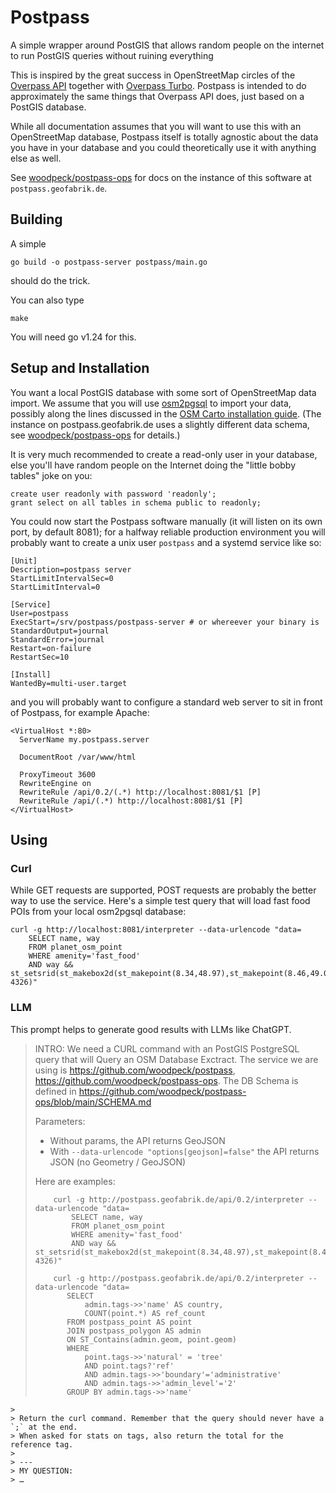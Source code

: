 # Postpass

A simple wrapper around PostGIS that allows random people on the
internet to run PostGIS queries without ruining everything

This is inspired by the great success in OpenStreetMap circles of the 
[Overpass API](https://github.com/drolbr/Overpass-API) together with 
[Overpass Turbo](https://github.com/tyrasd/overpass-turbo). 
Postpass is intended to do approximately the same things that Overpass API
does, just based on a PostGIS database.

While all documentation assumes that you will want to use this with 
an OpenStreetMap database, Postpass itself is totally agnostic about 
the data you have in your database and you could theoretically use it
with anything else as well.

See [woodpeck/postpass-ops](https://github.com/woodpeck/postpass-ops) for 
docs on the instance of this software at `postpass.geofabrik.de`.

## Building

A simple

    go build -o postpass-server postpass/main.go

should do the trick.

You can also type

    make

You will need go v1.24 for this. 

## Setup and Installation

You want a local PostGIS database with some sort of OpenStreetMap 
data import. We assume that you will use 
[osm2pgsql](https://github.com/osm2pgsql-dev/osm2pgsql) to import your
data, possibly along the lines discussed in the [OSM Carto installation guide](https://github.com/gravitystorm/openstreetmap-carto/blob/master/INSTALL.md). (The instance on postpass.geofabrik.de uses a slightly different data schema, see [woodpeck/postpass-ops](https://github.com/woodpeck/postpass-ops) for details.)

It is very much recommended to create a read-only user in your database,
else you'll have random people on the Internet doing the "little bobby tables"
joke on you:

    create user readonly with password 'readonly';
    grant select on all tables in schema public to readonly;

You could now start the Postpass software manually (it will listen on
its own port, by default 8081); for a halfway reliable production environment
you will probably want to create a unix user `postpass` and a systemd service like so:

    [Unit]
    Description=postpass server
    StartLimitIntervalSec=0
    StartLimitInterval=0

    [Service]
    User=postpass
    ExecStart=/srv/postpass/postpass-server # or whereever your binary is
    StandardOutput=journal
    StandardError=journal
    Restart=on-failure
    RestartSec=10

    [Install]
    WantedBy=multi-user.target

and you will probably want to configure a standard web server to sit
in front of Postpass, for example Apache:

    <VirtualHost *:80>
      ServerName my.postpass.server

      DocumentRoot /var/www/html

      ProxyTimeout 3600
      RewriteEngine on
      RewriteRule /api/0.2/(.*) http://localhost:8081/$1 [P]
      RewriteRule /api/(.*) http://localhost:8081/$1 [P]
    </VirtualHost>

## Using

### Curl

While GET requests are supported, POST requests are probably the better way 
to use the service. Here's a simple test query that will load fast food POIs
from your local osm2pgsql database:

    curl -g http://localhost:8081/interpreter --data-urlencode "data=
        SELECT name, way 
        FROM planet_osm_point
        WHERE amenity='fast_food' 
        AND way && st_setsrid(st_makebox2d(st_makepoint(8.34,48.97),st_makepoint(8.46,49.03)), 4326)"

### LLM

This prompt helps to generate good results with LLMs like ChatGPT.

> INTRO:
> We need a CURL command with an PostGIS PostgreSQL query that will Query an OSM Database Exctract.
> The service we are using is https://github.com/woodpeck/postpass, https://github.com/woodpeck/postpass-ops.
> The DB Schema is defined in https://github.com/woodpeck/postpass-ops/blob/main/SCHEMA.md
> 
> Parameters:
> - Without params, the API returns GeoJSON
> - With `--data-urlencode "options[geojson]=false"` the API returns JSON (no Geometry / GeoJSON)
> 
> Here are examples:
> ```
>     curl -g http://postpass.geofabrik.de/api/0.2/interpreter --data-urlencode "data=
>         SELECT name, way 
>         FROM planet_osm_point
>         WHERE amenity='fast_food' 
>         AND way && st_setsrid(st_makebox2d(st_makepoint(8.34,48.97),st_makepoint(8.46,49.03)), 4326)"
> ```
> 
> ```
>     curl -g http://postpass.geofabrik.de/api/0.2/interpreter --data-urlencode "data=
>        SELECT
>            admin.tags->>'name' AS country,
>            COUNT(point.*) AS ref_count
>        FROM postpass_point AS point
>        JOIN postpass_polygon AS admin
>        ON ST_Contains(admin.geom, point.geom)
>        WHERE
>            point.tags->>'natural' = 'tree'
>            AND point.tags?'ref'
>            AND admin.tags->>'boundary'='administrative'
>            AND admin.tags->>'admin_level'='2'
>        GROUP BY admin.tags->>'name'
```
> 
> Return the curl command. Remember that the query should never have a `;` at the end.
> When asked for stats on tags, also return the total for the reference tag.
>
> ---
> MY QUESTION:
> …

